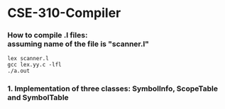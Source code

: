# CSE-310-Compiler

<h3>How to compile .l files:<br>assuming name of the file is "scanner.l"<br></h3>

```
lex scanner.l
gcc lex.yy.c -lfl
./a.out

```

<h3>1. Implementation of three classes: SymbolInfo, ScopeTable and SymbolTable</h3>
